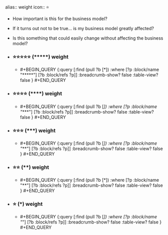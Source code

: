 alias:: weight
icon:: ⭐
- How important is this for the business model?
- If it turns out not to be true... is my business model greatly affected?
- Is this something that could easily change without affecting the business model?
- ### ⭐⭐⭐⭐⭐ (*****) weight
  - #+BEGIN_QUERY
    {:query [:find (pull ?b [*])
      :where
      [?p :block/name "*****"]
      [?b :block/refs ?p]]
    :breadcrumb-show? false
    :table-view? false
    }
    #+END_QUERY

- ### ⭐⭐⭐⭐ (****) weight
  - #+BEGIN_QUERY
    {:query [:find (pull ?b [*])
      :where
      [?p :block/name "****"]
      [?b :block/refs ?p]]
    :breadcrumb-show? false
    :table-view? false
    }
    #+END_QUERY

- ### ⭐⭐⭐ (***) weight
  - #+BEGIN_QUERY
    {:query [:find (pull ?b [*])
      :where
      [?p :block/name "***"]
      [?b :block/refs ?p]]
    :breadcrumb-show? false
    :table-view? false
    }
    #+END_QUERY

- ### ⭐⭐ (**) weight
  - #+BEGIN_QUERY
    {:query [:find (pull ?b [*])
      :where
      [?p :block/name "**"]
      [?b :block/refs ?p]]
    :breadcrumb-show? false
    :table-view? false
    }
    #+END_QUERY

- ### ⭐ (*) weight
  - #+BEGIN_QUERY
    {:query [:find (pull ?b [*])
      :where
      [?p :block/name "*"]
      [?b :block/refs ?p]]
    :breadcrumb-show? false
    :table-view? false
    }
    #+END_QUERY

